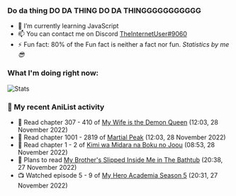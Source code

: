 ### Do da thing DO DA THING DO DA THINGGGGGGGGGGG

<!-- **TheInternetUser0/TheInternetUser0** is a ✨ _special_ ✨ repository because its `README.md` (this file) appears on your GitHub profile. -->


- 🌱 I’m currently learning JavaScript
- 📫 You can contact me on Discord [TheInternetUser#9060](https://discord.com/users/534117072796385300)
- ⚡ Fun fact: 80% of the Fun fact is neither a fact nor fun. _Statistics by me 😎_

### What I'm doing right now:
![Stats](https://discord.c99.nl/widget/theme-3/534117072796385300.png)

### 🌸 My recent AniList activity

<!-- ANILIST_ACTIVITY:start -->

-   📖 Read chapter 307 - 410 of [My Wife is the Demon Queen](https://anilist.co/manga/107966) (12:03, 28 November 2022)
-   📖 Read chapter 1001 - 2819 of [Martial Peak](https://anilist.co/manga/104494) (12:03, 28 November 2022)
-   📖 Read chapter 1 - 2 of [Kimi wa Midara na Boku no Joou](https://anilist.co/manga/74155) (08:53, 28 November 2022)
-   📖 Plans to read [My Brother's Slipped Inside Me in The Bathtub](https://anilist.co/manga/114608) (20:38, 27 November 2022)
-   📺 Watched episode 5 - 9 of [My Hero Academia Season 5](https://anilist.co/anime/117193) (20:31, 27 November 2022)

<!-- ANILIST_ACTIVITY:end -->

